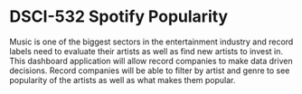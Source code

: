 # DSCI-532 Spotify Popularity

Music is one of the biggest sectors in the entertainment industry and record labels need to evaluate their artists as well as find new artists to invest in. This dashboard application will allow record companies to make data driven decisions. Record companies will be able to filter by artist and genre to see popularity of the artists as well as what makes them popular.
